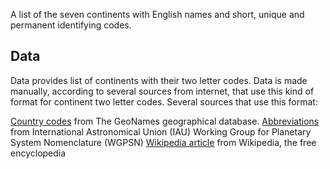 A list of the seven continents with English names and short, unique and permanent identifying codes.

## Data

Data provides list of continents with their two letter codes. 
Data is made manually, according to several sources from internet, that use this kind of format for continent two letter codes.
Several sources that use this format:

[Country codes](http://www.geonames.org/countries/) from The GeoNames geographical database.
[Abbreviations](http://www.geonames.org/countries/) from International Astronomical Union (IAU) Working Group for Planetary System Nomenclature (WGPSN)
[Wikipedia article](https://en.wikipedia.org/wiki/List_of_sovereign_states_and_dependent_territories_by_continent_%28data_file%29#Data_file) from Wikipedia, the free encyclopedia
